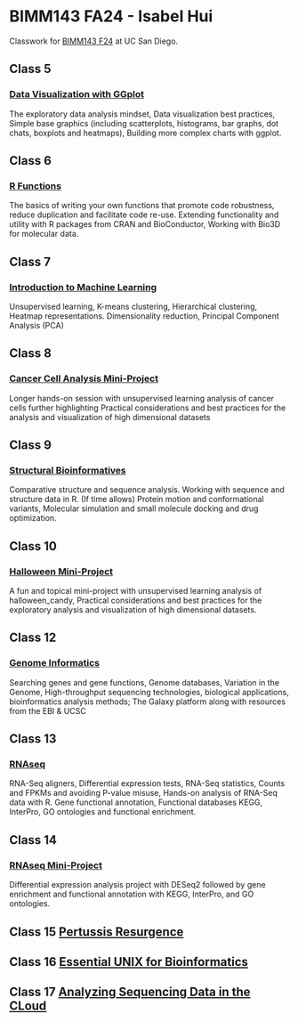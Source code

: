 # BIMM143 FA24 - Isabel Hui
Classwork for [BIMM143 F24](https://github.com/izzyhui/bimm143_1/) at UC San Diego.

## Class 5 
### [Data Visualization with GGplot]()
The exploratory data analysis mindset, Data visualization best practices, Simple base graphics (including scatterplots, histograms, bar graphs, dot chats, boxplots and heatmaps), Building more complex charts with ggplot.

## Class 6 
### [R Functions]()
The basics of writing your own functions that promote code robustness, reduce duplication and facilitate code re-use. Extending functionality and utility with R packages from CRAN and BioConductor, Working with Bio3D for molecular data.

## Class 7 
### [Introduction to Machine Learning](https://github.com/izzyhui/bimm143_1/blob/main/Class%2007/Class%207-Machine%20Learning%20I.md)
Unsupervised learning, K-means clustering, Hierarchical clustering, Heatmap representations. Dimensionality reduction, Principal Component Analysis (PCA)

## Class 8 
### [Cancer Cell Analysis Mini-Project](https://github.com/izzyhui/bimm143_1/blob/main/Class%2008%20Mini%20Project/Class-8-Mini-Project.pdf)
Longer hands-on session with unsupervised learning analysis of cancer cells further highlighting Practical considerations and best practices for the analysis and visualization of high dimensional datasets

## Class 9 
### [Structural Bioinformatives](https://github.com/izzyhui/bimm143_1/blob/main/Class%2009/Class-9.pdf)
Comparative structure and sequence analysis. Working with sequence and structure data in R. (If time allows) Protein motion and conformational variants, Molecular simulation and small molecule docking and drug optimization.

## Class 10 
### [Halloween Mini-Project](https://github.com/izzyhui/bimm143_1/blob/main/Class%2010/Class-10.pdf)
A fun and topical mini-project with unsupervised learning analysis of halloween_candy, Practical considerations and best practices for the exploratory analysis and visualization of high dimensional datasets.

## Class 12 
### [Genome Informatics](https://github.com/izzyhui/bimm143_1/blob/main/Class%2012/Class-12.pdf)
Searching genes and gene functions, Genome databases, Variation in the Genome, High-throughput sequencing technologies, biological applications, bioinformatics analysis methods; The Galaxy platform along with resources from the EBI & UCSC

## Class 13 
### [RNAseq](https://github.com/izzyhui/bimm143_1/blob/main/Class%2013/Class-13.pdf)
RNA-Seq aligners, Differential expression tests, RNA-Seq statistics, Counts and FPKMs and avoiding P-value misuse, Hands-on analysis of RNA-Seq data with R. Gene functional annotation, Functional databases KEGG, InterPro, GO ontologies and functional enrichment.

## Class 14 
### [RNAseq Mini-Project]()
Differential expression analysis project with DESeq2 followed by gene enrichment and functional annotation with KEGG, InterPro, and GO ontologies.

## Class 15 [Pertussis Resurgence]()

## Class 16 [Essential UNIX for Bioinformatics]()

## Class 17 [Analyzing Sequencing Data in the CLoud]()
